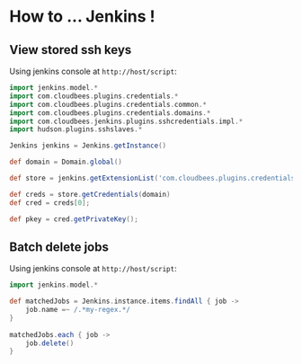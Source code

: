 # How to ... Jenkins !

## View stored ssh keys

Using jenkins console at `http://host/script`:

```groovy
import jenkins.model.*
import com.cloudbees.plugins.credentials.*
import com.cloudbees.plugins.credentials.common.*
import com.cloudbees.plugins.credentials.domains.*
import com.cloudbees.jenkins.plugins.sshcredentials.impl.*
import hudson.plugins.sshslaves.*

Jenkins jenkins = Jenkins.getInstance()

def domain = Domain.global()

def store = jenkins.getExtensionList('com.cloudbees.plugins.credentials.SystemCredentialsProvider')[0].getStore()

def creds = store.getCredentials(domain)
def cred = creds[0];

def pkey = cred.getPrivateKey();
```

## Batch delete jobs

Using jenkins console at `http://host/script`:

```groovy
import jenkins.model.*

def matchedJobs = Jenkins.instance.items.findAll { job ->
    job.name =~ /.*my-regex.*/
}
    
matchedJobs.each { job ->
    job.delete()
}
```
